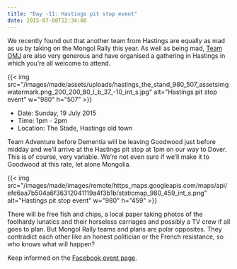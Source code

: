 ```yaml
---
title: "Day -11: Hastings pit stop event"
date: 2015-07-08T22:34:00
---
```


We recently found out that another team from Hastings are equally as mad as us by taking on the Mongol Rally this year. As well as being mad, <a href="http://www.teamomj.com/" title="Team OMJ" target="_blank">Team OMJ</a> are also very generous and have organised a gathering in Hastings in which you’re all welcome to attend.

{{< img src="/images/made/assets/uploads/hastings_the_stand_980_507_assetsimgwatermark.png_200_200_80_l_b_37_-10_int_s.jpg" alt="Hastings pit stop event" w="980" h="507" >}}

* Date: Sunday, 19 July 2015
* Time: 1pm - 2pm
* Location: The Stade, Hastings old town

Team Adventure before Dementia will be leaving Goodwood just before midday and we’ll arrive at the Hastings pit stop at 1pm on our way to Dover. This is of course, very variable. We’re not even sure if we’ll make it to Goodwood at this rate, let alone Mongolia.

{{< img src="/images/made/images/remote/https_maps.googleapis.com/maps/api/efe6aa7b504a6f36312041119a4f3b1b/staticmap_980_459_int_s.png" alt="Hastings pit stop event" w="980" h="459" >}}

There will be free fish and chips, a local paper taking photos of the foolhardy lunatics and their horseless carriages and possibly a TV crew if all goes to plan. But Mongol Rally teams and plans are polar opposites. They contradict each other like an honest politician or the French resistance, so who knows what will happen?

Keep informed on the <a href="https://www.facebook.com/events/853318914753176/" title="Facebook event" target="_blank">Facebook event page</a>.

<script type="application/ld+json">
{
	"@context": "http://schema.org",
	"@type": "Event",
	"name": "Hastings pit stop",
	"startDate" : "2015-07-19T13:00",
	"endDate" : "2015-07-19T14:00",
	"url" : "https://www.facebook.com/events/853318914753176/",
	"location" :
	{
		"@type" : "Place",
		"sameAs" : "https://en.wikipedia.org/wiki/The_Stade",
		"name" : "The Stade",
		"address":
		{
			"@type": "PostalAddress",
			"addressLocality": "Hastings",
			"addressRegion": "East Sussex",
			"postalCode": "TN34 3FJ",
			"streetAddress": "The Stade"
		},
		"geo":
		{
			"@type": "GeoCoordinates",
			"latitude": "50.855790",
			"longitude": "0.592302"
		}
	}
}
</script>
